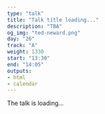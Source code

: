 ```yaml
---
type: "talk"
title: "Talk title loading..."
description: "TBA"
og_img: "ted-neward.png"
day: "26"
track: "A"
weight: 1330
start: "13:30"
end: "14:05"
outputs:
- html
- calendar
---
```


The talk is loading...